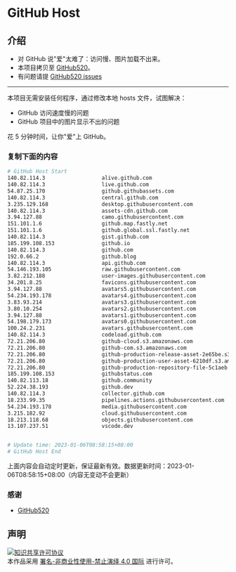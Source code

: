 # GitHub Host
## 介绍
- 对 GitHub 说"爱"太难了：访问慢、图片加载不出来。
- 本项目拷贝至 [GitHub520](https://github.com/521xueweihan/GitHub520)。
- 有问题请提 [GitHub520 issues](https://github.com/521xueweihan/GitHub520/issues/new)

---

本项目无需安装任何程序，通过修改本地 hosts 文件，试图解决：
- GitHub 访问速度慢的问题
- GitHub 项目中的图片显示不出的问题

花 5 分钟时间，让你"爱"上 GitHub。

### 复制下面的内容
```bash
# GitHub Host Start
140.82.114.3                  alive.github.com
140.82.114.3                  live.github.com
54.87.25.170                  github.githubassets.com
140.82.114.3                  central.github.com
3.235.129.168                 desktop.githubusercontent.com
140.82.114.3                  assets-cdn.github.com
3.94.127.88                   camo.githubusercontent.com
151.101.1.6                   github.map.fastly.net
151.101.1.6                   github.global.ssl.fastly.net
140.82.114.3                  gist.github.com
185.199.108.153               github.io
140.82.114.3                  github.com
192.0.66.2                    github.blog
140.82.114.3                  api.github.com
54.146.193.105                raw.githubusercontent.com
3.82.212.188                  user-images.githubusercontent.com
34.201.8.25                   favicons.githubusercontent.com
3.94.127.88                   avatars5.githubusercontent.com
54.234.193.178                avatars4.githubusercontent.com
3.83.93.214                   avatars3.githubusercontent.com
3.80.10.254                   avatars2.githubusercontent.com
3.94.127.88                   avatars1.githubusercontent.com
54.198.179.173                avatars0.githubusercontent.com
100.24.2.231                  avatars.githubusercontent.com
140.82.114.3                  codeload.github.com
72.21.206.80                  github-cloud.s3.amazonaws.com
72.21.206.80                  github-com.s3.amazonaws.com
72.21.206.80                  github-production-release-asset-2e65be.s3.amazonaws.com
72.21.206.80                  github-production-user-asset-6210df.s3.amazonaws.com
72.21.206.80                  github-production-repository-file-5c1aeb.s3.amazonaws.com
185.199.108.153               githubstatus.com
140.82.113.18                 github.community
52.224.38.193                 github.dev
140.82.114.3                  collector.github.com
18.233.99.35                  pipelines.actions.githubusercontent.com
54.234.193.178                media.githubusercontent.com
3.215.182.92                  cloud.githubusercontent.com
18.213.118.68                 objects.githubusercontent.com
13.107.237.51                 vscode.dev


# Update time: 2023-01-06T08:58:15+08:00
# GitHub Host End

```
上面内容会自动定时更新，保证最新有效。数据更新时间：2023-01-06T08:58:15+08:00（内容无变动不会更新）

### 感谢

- [GitHub520](https://github.com/521xueweihan/GitHub520)

## 声明
<a rel="license" href="https://creativecommons.org/licenses/by-nc-nd/4.0/deed.zh"><img alt="知识共享许可协议" style="border-width: 0" src="https://licensebuttons.net/l/by-nc-nd/4.0/88x31.png"></a><br>本作品采用 <a rel="license" href="https://creativecommons.org/licenses/by-nc-nd/4.0/deed.zh">署名-非商业性使用-禁止演绎 4.0 国际</a> 进行许可。